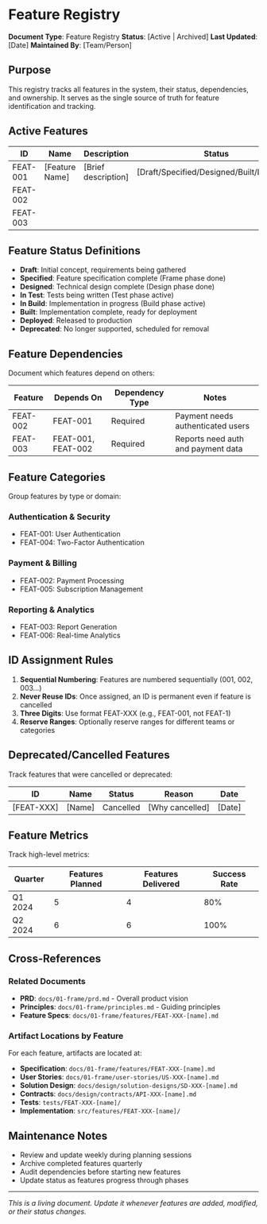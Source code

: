 # Feature Registry

**Document Type**: Feature Registry
**Status**: [Active | Archived]
**Last Updated**: [Date]
**Maintained By**: [Team/Person]

## Purpose

This registry tracks all features in the system, their status, dependencies, and ownership. It serves as the single source of truth for feature identification and tracking.

## Active Features

| ID | Name | Description | Status | Priority | Owner | Created | Updated |
|----|------|-------------|--------|----------|-------|---------|---------|
| FEAT-001 | [Feature Name] | [Brief description] | [Draft/Specified/Designed/Built/Deployed] | P0 | [Team/Person] | [Date] | [Date] |
| FEAT-002 | | | | | | | |
| FEAT-003 | | | | | | | |

## Feature Status Definitions

- **Draft**: Initial concept, requirements being gathered
- **Specified**: Feature specification complete (Frame phase done)
- **Designed**: Technical design complete (Design phase done)
- **In Test**: Tests being written (Test phase active)
- **In Build**: Implementation in progress (Build phase active)
- **Built**: Implementation complete, ready for deployment
- **Deployed**: Released to production
- **Deprecated**: No longer supported, scheduled for removal

## Feature Dependencies

Document which features depend on others:

| Feature | Depends On | Dependency Type | Notes |
|---------|------------|-----------------|-------|
| FEAT-002 | FEAT-001 | Required | Payment needs authenticated users |
| FEAT-003 | FEAT-001, FEAT-002 | Required | Reports need auth and payment data |

## Feature Categories

Group features by type or domain:

### Authentication & Security
- FEAT-001: User Authentication
- FEAT-004: Two-Factor Authentication

### Payment & Billing
- FEAT-002: Payment Processing
- FEAT-005: Subscription Management

### Reporting & Analytics
- FEAT-003: Report Generation
- FEAT-006: Real-time Analytics

## ID Assignment Rules

1. **Sequential Numbering**: Features are numbered sequentially (001, 002, 003...)
2. **Never Reuse IDs**: Once assigned, an ID is permanent even if feature is cancelled
3. **Three Digits**: Use format FEAT-XXX (e.g., FEAT-001, not FEAT-1)
4. **Reserve Ranges**: Optionally reserve ranges for different teams or categories

## Deprecated/Cancelled Features

Track features that were cancelled or deprecated:

| ID | Name | Status | Reason | Date |
|----|------|--------|--------|------|
| [FEAT-XXX] | [Name] | Cancelled | [Why cancelled] | [Date] |

## Feature Metrics

Track high-level metrics:

| Quarter | Features Planned | Features Delivered | Success Rate |
|---------|-----------------|-------------------|--------------|
| Q1 2024 | 5 | 4 | 80% |
| Q2 2024 | 6 | 6 | 100% |

## Cross-References

### Related Documents
- **PRD**: `docs/01-frame/prd.md` - Overall product vision
- **Principles**: `docs/01-frame/principles.md` - Guiding principles
- **Feature Specs**: `docs/01-frame/features/FEAT-XXX-[name].md`

### Artifact Locations by Feature
For each feature, artifacts are located at:
- **Specification**: `docs/01-frame/features/FEAT-XXX-[name].md`
- **User Stories**: `docs/01-frame/user-stories/US-XXX-[name].md`
- **Solution Design**: `docs/design/solution-designs/SD-XXX-[name].md`
- **Contracts**: `docs/design/contracts/API-XXX-[name].md`
- **Tests**: `tests/FEAT-XXX-[name]/`
- **Implementation**: `src/features/FEAT-XXX-[name]/`

## Maintenance Notes

- Review and update weekly during planning sessions
- Archive completed features quarterly
- Audit dependencies before starting new features
- Update status as features progress through phases

---
*This is a living document. Update it whenever features are added, modified, or their status changes.*